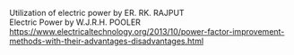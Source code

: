 Utilization of electric power by ER. RK. RAJPUT <br>
Electric Power by W.J.R.H. POOLER <br>
https://www.electricaltechnology.org/2013/10/power-factor-improvement-methods-with-their-advantages-disadvantages.html
 
